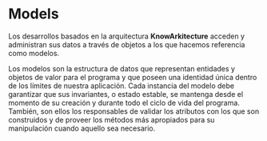 Models
======

Los desarrollos basados en la arquitectura **KnowArkitecture** acceden y
administran sus datos a través de objetos a los que hacemos referencia
como modelos.

Los modelos son la estructura de datos que representan entidades y objetos
de valor para el programa y que poseen una identidad única dentro de los
límites de nuestra aplicación. Cada instancia del modelo debe garantizar que
sus invariantes, o estado estable, se mantenga desde el momento de su creación
y durante todo el ciclo de vida del programa. También, son ellos los
responsables de validar los atributos con los que son construidos y de proveer
los métodos más apropiados para su manipulación cuando aquello sea necesario.

